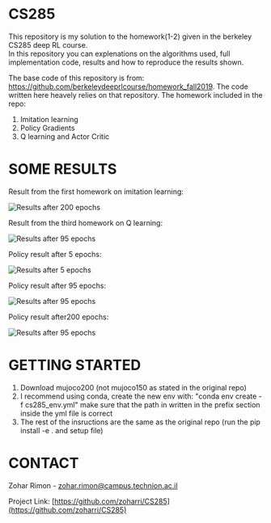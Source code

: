 # CS285
This repository is my solution to the homework(1-2) given in the berkeley CS285 deep RL course.  
In this repository you can explenations on the algorithms used, full implementation code, results and how to reproduce the results shown. 

The base code of this repository is from: https://github.com/berkeleydeeprlcourse/homework_fall2019. The code written here heavely relies on that repository.
The homework included in the repo:
1. Imitation learning
2. Policy Gradients
3. Q learning and Actor Critic

# SOME RESULTS
Result from the first homework on imitation learning:

![Results after 200 epochs](https://github.com/zoharri/CS285/blob/master/HW1%20-%20Imitation%20learning/results/Humanoid200.gif)

Result from the third homework on Q learning:

![Results after 95 epochs](https://github.com/zoharri/CS285/blob/master/HW3%20-%20Q%20learning%20and%20Actor%20Critic/cs285/data/dqn_q1_PongNoFrameskip-v4_09-04-2020_21-44-30/gym/PongSum.gif)

Policy result after 5 epochs:

![Results after 5 epochs](https://github.com/zoharri/CS285/blob/master/HW1%20-%20Imitation%20learning/results/Humanoid5.gif)

Policy result after 95 epochs:

![Results after 95 epochs](https://github.com/zoharri/CS285/blob/master/HW1%20-%20Imitation%20learning/results/Humanoid95.gif)

Policy result after200 epochs:

![Results after 95 epochs](https://github.com/zoharri/CS285/blob/master/HW1%20-%20Imitation%20learning/results/Humanoid200.gif)

<!-- GETTING STARTED -->
# GETTING STARTED
1. Download mujoco200 (not mujoco150 as stated in the original repo)
2. I recommend using conda, create the new env with: "conda env create -f cs285_env.yml" make sure that the path in written in the prefix section inside the yml file is correct
3. The rest of the insructions are the same as the original repo (run the pip install -e . and setup file) 


<!-- CONTACT -->
# CONTACT
Zohar Rimon - zohar.rimon@campus.technion.ac.il

Project Link: [https://github.com/zoharri/CS285](https://github.com/zoharri/CS285)





